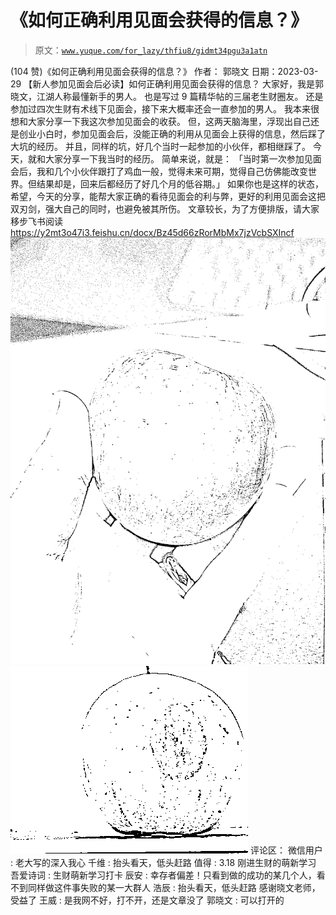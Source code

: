 # 《如何正确利用见面会获得的信息？》

> 原文：[`www.yuque.com/for_lazy/thfiu8/gidmt34pgu3a1atn`](https://www.yuque.com/for_lazy/thfiu8/gidmt34pgu3a1atn)

<ne-h2 id="feb77c08" data-lake-id="feb77c08"><ne-heading-ext><ne-heading-anchor></ne-heading-anchor><ne-heading-fold></ne-heading-fold></ne-heading-ext><ne-heading-content><ne-text id="u38435a49">(104 赞)《如何正确利用见面会获得的信息？》</ne-text></ne-heading-content></ne-h2> <ne-p id="u873bb2ad" data-lake-id="u873bb2ad"><ne-text id="u6be2ef6e">作者： 郭晓文</ne-text></ne-p> <ne-p id="u3f8c6da0" data-lake-id="u3f8c6da0"><ne-text id="u825393ee">日期：2023-03-29</ne-text></ne-p> <ne-h2 id="b79d3c74" data-lake-id="b79d3c74"><ne-heading-ext><ne-heading-anchor></ne-heading-anchor><ne-heading-fold></ne-heading-fold></ne-heading-ext><ne-heading-content><ne-text id="ufc452025">【新人参加见面会后必读】如何正确利用见面会获得的信息？</ne-text></ne-heading-content></ne-h2> <ne-p id="u1ebb2dd0" data-lake-id="u1ebb2dd0"><ne-text id="u5a8319f4">大家好，我是郭晓文，江湖人称最懂新手的男人。</ne-text> <ne-text id="u47179560">也是写过 9 篇精华帖的三届老生财圈友。</ne-text> <ne-text id="uab4c3b7a">还是参加过四次生财有术线下见面会，接下来大概率还会一直参加的男人。</ne-text></ne-p> <ne-h2 id="8d939ff7" data-lake-id="8d939ff7"><ne-heading-ext><ne-heading-anchor></ne-heading-anchor><ne-heading-fold></ne-heading-fold></ne-heading-ext><ne-heading-content><ne-text id="u3a246ecd">我本来很想和大家分享一下我这次参加见面会的收获。</ne-text> <ne-text id="uc8839fe7">但，这两天脑海里，浮现出自己还是创业小白时，参加见面会后，没能正确的利用从见面会上获得的信息，然后踩了大坑的经历。</ne-text> <ne-text id="uda968959">并且，同样的坑，好几个当时一起参加的小伙伴，都相继踩了。</ne-text> <ne-text id="u2c9785fc">今天，就和大家分享一下我当时的经历。</ne-text></ne-heading-content></ne-h2> <ne-p id="ua2bfa64f" data-lake-id="ua2bfa64f"><ne-text id="u8938f27b">简单来说，就是：</ne-text> <ne-text id="ucfb34e80">「当时第一次参加见面会后，我和几个小伙伴跟打了鸡血一般，觉得未来可期，觉得自己仿佛能改变世界。但结果却是，回来后都经历了好几个月的低谷期。」</ne-text></ne-p> <ne-p id="ub0432aae" data-lake-id="ub0432aae"><ne-text id="ud02b90dd">如果你也是这样的状态，希望，今天的分享，能帮大家正确的看待见面会的利与弊，更好的利用见面会这把双刃剑，强大自己的同时，也避免被其所伤。</ne-text> <ne-text id="u159c13e5">文章较长，为了方便排版，请大家移步飞书阅读</ne-text> [<ne-text id="u458d1c0d">https://y2mt3o47i3.feishu.cn/docx/Bz45d66zRorMbMx7jzVcbSXIncf</ne-text>](https://y2mt3o47i3.feishu.cn/docx/Bz45d66zRorMbMx7jzVcbSXIncf)<ne-card data-card-name="image" data-card-type="inline" id="dFhSK" data-event-boundary="card">![](img/6eba24fda36627b6d5e171b657b1d1a6.png)</ne-card></ne-p> <ne-p id="uaad45b88" data-lake-id="uaad45b88"><ne-card data-card-name="image" data-card-type="inline" id="ulSIj" data-event-boundary="card">![](img/643b7118d595aa1e95434b7a044816fe.png)</ne-card></ne-p> <ne-hole id="u213e5a61" data-lake-id="u213e5a61"><ne-card data-card-name="hr" data-card-type="block" id="RUhrf" data-event-boundary="card"><ne-p id="u64af102b" data-lake-id="u64af102b"><ne-text id="u8ab5011d">评论区：</ne-text></ne-p> <ne-p id="ue5d18b2b" data-lake-id="ue5d18b2b"><ne-text id="u58087407">微信用户 : 老大写的深入我心</ne-text> <ne-text id="ue79cf76d">千维 : 抬头看天，低头赶路</ne-text> <ne-text id="ua07ca0e4">值得 : 3.18 刚进生财的萌新学习</ne-text> <ne-text id="u96b01ee6">吾爱诗词 : 生财萌新学习打卡</ne-text> <ne-text id="u4e8f404a">辰安 : 幸存者偏差！只看到做的成功的某几个人，看不到同样做这件事失败的某一大群人</ne-text> <ne-text id="ubf488e61">浩辰 : 抬头看天，低头赶路</ne-text> <ne-text id="ueb132515">感谢晓文老师，受益了</ne-text> <ne-text id="u60354a6a">王威 : 是我网不好，打不开，还是文章没了</ne-text> <ne-text id="ud7751183">郭晓文 : 可以打开的</ne-text></ne-p></ne-card></ne-hole>